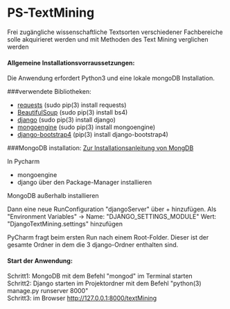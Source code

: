 # PS-TextMining
Frei zugängliche wissenschaftliche Textsorten verschiedener Fachbereiche solle akquirieret werden und mit Methoden des Text Mining verglichen werden

#### Allgemeine Installationsvorraussetzungen:

Die Anwendung erfordert Python3 und eine lokale mongoDB Installation.

###verwendete Bibliotheken:

* [requests](http://docs.python-requests.org/en/master/) (sudo pip(3) install requests)
* [BeautifulSoup](https://beautiful-soup-4.readthedocs.io/en/latest/) (sudo pip(3) install bs4)
* [django](https://www.djangoproject.com) (sudo pip(3) install django) 
* [mongoengine](http://docs.mongoengine.org) (sudo pip(3) install mongoengine)
* [django-bootstrap4](http://django-bootstrap4.readthedocs.io/en/latest/index.html) (pip(3) install django-bootstrap4)

###MongoDB installation:
[Zur Installationsanleitung von MongDB](https://docs.mongodb.com/manual/administration/install-community/)

In Pycharm 
* mongoengine
* django
über den Package-Manager installieren

MongoDB außerhalb installieren

Dann eine neue RunConfiguration "djangoServer" über + hinzufügen. Als "Environment Variables" ->
Name: "DJANGO_SETTINGS_MODULE" 
Wert: "DjangoTextMining.settings"
hinzufügen

PyCharm fragt beim ersten Run nach einem Root-Folder. Dieser ist der gesamte Ordner in dem die 3 django-Ordner enthalten sind.

#### Start der Anwendung: 
Schritt1: MongoDB mit dem Befehl "mongod" im Terminal starten \
Schritt2: Django starten im Projektordner mit dem Befehl "python(3) manage.py runserver 8000" \
Schritt3: im Browser http://127.0.0.1:8000/textMining
